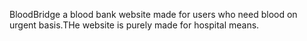 BloodBridge a blood bank website made for users who need blood on urgent basis.THe website is purely made for hospital means.
